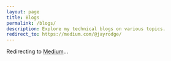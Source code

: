 ```yaml
---
layout: page
title: Blogs
permalink: /blogs/
description: Explore my technical blogs on various topics.
redirect_to: https://medium.com/@jayrodge/
---
```


Redirecting to [Medium](https://medium.com/@jayrodge/)... 